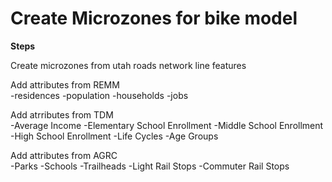 # Create Microzones for bike model

**Steps**

Create microzones from utah roads network line features  

Add attributes from REMM  
-residences
-population
-households
-jobs

Add atrributes from TDM  
-Average Income
-Elementary School Enrollment
-Middle School Enrollment
-High School Enrollment
-Life Cycles
-Age Groups

Add attributes from AGRC  
-Parks
-Schools
-Trailheads
-Light Rail Stops
-Commuter Rail Stops
